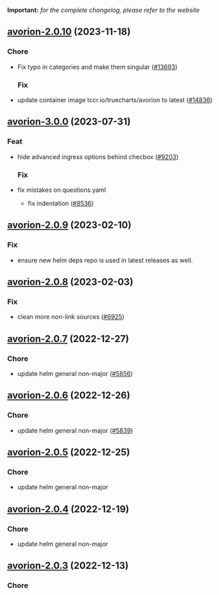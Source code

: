 **Important:**
*for the complete changelog, please refer to the website*











## [avorion-2.0.10](https://github.com/truecharts/charts/compare/avorion-3.0.0...avorion-2.0.10) (2023-11-18)

### Chore

- Fix typo in categories and make them singular ([#13693](https://github.com/truecharts/charts/issues/13693))
  
  ### Fix

- update container image tccr.io/truecharts/avorion to latest ([#14836](https://github.com/truecharts/charts/issues/14836))
  
  



## [avorion-3.0.0](https://github.com/truecharts/charts/compare/avorion-2.0.9...avorion-3.0.0) (2023-07-31)

### Feat

- hide advanced ingress options behind checbox ([#9203](https://github.com/truecharts/charts/issues/9203))
  
  ### Fix

- fix mistakes on questions.yaml
  - fix indentation ([#8536](https://github.com/truecharts/charts/issues/8536))
  
  


## [avorion-2.0.9](https://github.com/truecharts/charts/compare/avorion-2.0.8...avorion-2.0.9) (2023-02-10)

### Fix

- ensure new helm deps repo is used in latest releases as well.
  
  


## [avorion-2.0.8](https://github.com/truecharts/charts/compare/avorion-2.0.7...avorion-2.0.8) (2023-02-03)

### Fix

-  clean more non-link sources ([#6925](https://github.com/truecharts/charts/issues/6925))
  
  


## [avorion-2.0.7](https://github.com/truecharts/charts/compare/avorion-2.0.6...avorion-2.0.7) (2022-12-27)

### Chore

- update helm general non-major ([#5856](https://github.com/truecharts/charts/issues/5856))
  
  


## [avorion-2.0.6](https://github.com/truecharts/charts/compare/avorion-2.0.5...avorion-2.0.6) (2022-12-26)

### Chore

- update helm general non-major ([#5839](https://github.com/truecharts/charts/issues/5839))
  
  


## [avorion-2.0.5](https://github.com/truecharts/charts/compare/avorion-2.0.4...avorion-2.0.5) (2022-12-25)

### Chore

- update helm general non-major
  
  


## [avorion-2.0.4](https://github.com/truecharts/charts/compare/avorion-2.0.3...avorion-2.0.4) (2022-12-19)

### Chore

- update helm general non-major
  
  


## [avorion-2.0.3](https://github.com/truecharts/charts/compare/avorion-2.0.2...avorion-2.0.3) (2022-12-13)

### Chore

